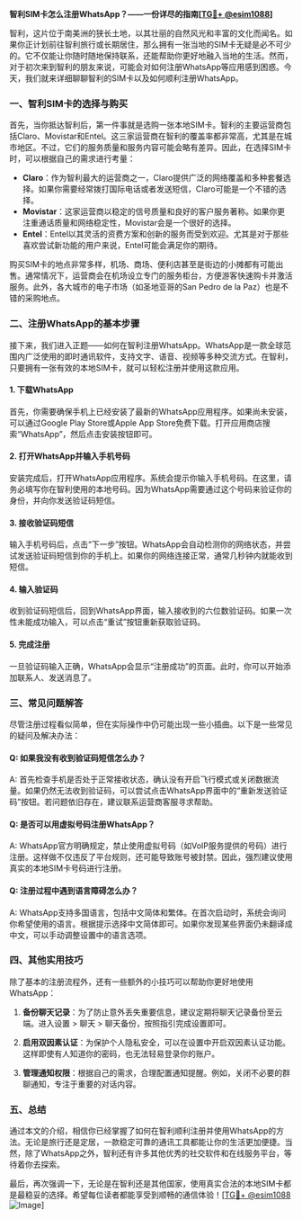 **智利SIM卡怎么注册WhatsApp？——一份详尽的指南[[TG💪+ @esim1088](https://t.me/s/esim1088)]**

智利，这片位于南美洲的狭长土地，以其壮丽的自然风光和丰富的文化而闻名。如果你正计划前往智利旅行或长期居住，那么拥有一张当地的SIM卡无疑是必不可少的。它不仅能让你随时随地保持联系，还能帮助你更好地融入当地的生活。然而，对于初次来到智利的朋友来说，可能会对如何注册WhatsApp等应用感到困惑。今天，我们就来详细聊聊智利的SIM卡以及如何顺利注册WhatsApp。

### 一、智利SIM卡的选择与购买

首先，当你抵达智利后，第一件事就是选购一张本地SIM卡。智利的主要运营商包括Claro、Movistar和Entel。这三家运营商在智利的覆盖率都非常高，尤其是在城市地区。不过，它们的服务质量和服务内容可能会略有差异。因此，在选择SIM卡时，可以根据自己的需求进行考量：

- **Claro**：作为智利最大的运营商之一，Claro提供广泛的网络覆盖和多种套餐选择。如果你需要经常拨打国际电话或者发送短信，Claro可能是一个不错的选择。
- **Movistar**：这家运营商以稳定的信号质量和良好的客户服务著称。如果你更注重通话质量和网络稳定性，Movistar会是一个很好的选择。
- **Entel**：Entel以其灵活的资费方案和创新的服务而受到欢迎。尤其是对于那些喜欢尝试新功能的用户来说，Entel可能会满足你的期待。

购买SIM卡的地点非常多样，机场、商场、便利店甚至是街边的小摊都有可能出售。通常情况下，运营商会在机场设立专门的服务柜台，方便游客快速购卡并激活服务。此外，各大城市的电子市场（如圣地亚哥的San Pedro de la Paz）也是不错的采购地点。

### 二、注册WhatsApp的基本步骤

接下来，我们进入正题——如何在智利注册WhatsApp。WhatsApp是一款全球范围内广泛使用的即时通讯软件，支持文字、语音、视频等多种交流方式。在智利，只要拥有一张有效的本地SIM卡，就可以轻松注册并使用这款应用。

#### 1. 下载WhatsApp

首先，你需要确保手机上已经安装了最新的WhatsApp应用程序。如果尚未安装，可以通过Google Play Store或Apple App Store免费下载。打开应用商店搜索“WhatsApp”，然后点击安装按钮即可。

#### 2. 打开WhatsApp并输入手机号码

安装完成后，打开WhatsApp应用程序。系统会提示你输入手机号码。在这里，请务必填写你在智利使用的本地号码。因为WhatsApp需要通过这个号码来验证你的身份，并向你发送验证码短信。

#### 3. 接收验证码短信

输入手机号码后，点击“下一步”按钮。WhatsApp会自动检测你的网络状态，并尝试发送验证码短信到你的手机上。如果你的网络连接正常，通常几秒钟内就能收到短信。

#### 4. 输入验证码

收到验证码短信后，回到WhatsApp界面，输入接收到的六位数验证码。如果一次性未能成功输入，可以点击“重试”按钮重新获取验证码。

#### 5. 完成注册

一旦验证码输入正确，WhatsApp会显示“注册成功”的页面。此时，你可以开始添加联系人、发送消息了。

### 三、常见问题解答

尽管注册过程看似简单，但在实际操作中仍可能出现一些小插曲。以下是一些常见的疑问及解决办法：

#### Q: 如果我没有收到验证码短信怎么办？

A: 首先检查手机是否处于正常接收状态，确认没有开启飞行模式或关闭数据流量。如果仍然无法收到验证码，可以尝试点击WhatsApp界面中的“重新发送验证码”按钮。若问题依旧存在，建议联系运营商客服寻求帮助。

#### Q: 是否可以用虚拟号码注册WhatsApp？

A: WhatsApp官方明确规定，禁止使用虚拟号码（如VoIP服务提供的号码）进行注册。这样做不仅违反了平台规则，还可能导致账号被封禁。因此，强烈建议使用真实的本地SIM卡号码进行注册。

#### Q: 注册过程中遇到语言障碍怎么办？

A: WhatsApp支持多国语言，包括中文简体和繁体。在首次启动时，系统会询问你希望使用的语言。根据提示选择中文简体即可。如果你发现某些界面仍未翻译成中文，可以手动调整设置中的语言选项。

### 四、其他实用技巧

除了基本的注册流程外，还有一些额外的小技巧可以帮助你更好地使用WhatsApp：

1. **备份聊天记录**：为了防止意外丢失重要信息，建议定期将聊天记录备份至云端。进入设置 > 聊天 > 聊天备份，按照指引完成设置即可。
   
2. **启用双因素认证**：为保护个人隐私安全，可以在设置中开启双因素认证功能。这样即使有人知道你的密码，也无法轻易登录你的账户。

3. **管理通知权限**：根据自己的需求，合理配置通知提醒。例如，关闭不必要的群聊通知，专注于重要的对话内容。

### 五、总结

通过本文的介绍，相信你已经掌握了如何在智利顺利注册并使用WhatsApp的方法。无论是旅行还是定居，一款稳定可靠的通讯工具都能让你的生活更加便捷。当然，除了WhatsApp之外，智利还有许多其他优秀的社交软件和在线服务平台，等待着你去探索。

最后，再次强调一下，无论是在智利还是其他国家，使用真实合法的本地SIM卡都是最稳妥的选择。希望每位读者都能享受到顺畅的通信体验！[[TG💪+ @esim1088](https://t.me/s/esim1088) ![Image](https://i.postimg.cc/4NQfJmqS/Snipaste-2025-05-13-00-14-12.png)]